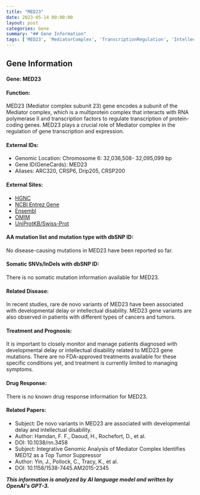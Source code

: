```yaml
---
title: "MED23"
date: 2023-05-14 00:00:00
layout: post
categories: Gene
summary: "## Gene Information"
tags: ['MED23', 'MediatorComplex', 'TranscriptionRegulation', 'IntellectualDisability', 'Cancer', 'DeNovoVariants', 'DevelopmentalDelay', 'GeneticInformationAnalysis']
---
```


## Gene Information

#### Gene: MED23 
                     
#### Function:
MED23 (Mediator complex subunit 23) gene encodes a subunit of the Mediator complex, which is a multiprotein complex that interacts with RNA polymerase II and  transcription factors to regulate transcription of protein-coding genes. MED23 plays a crucial role of Mediator complex in the regulation of gene transcription and expression. 

#### External IDs:
- Genomic Location: Chromosome 6: 32,036,508- 32,095,099 bp 
- Gene ID(GeneCards): MED23
- Aliases: ARC320, CRSP6, Drip205, CRSP200

#### External Sites:
- [HGNC]([Click](https://www.genenames.org/data/gene-symbol-report/#!/hgnc_id/HGNC:16603))
- [NCBI Entrez Gene]([Click](https://www.ncbi.nlm.nih.gov/gene/9339))
- [Ensembl]([Click](https://www.ensembl.org/Homo_sapiens/Gene/Summary?db=core;g=ENSG00000112282;r=6:32036953-32064904))
- [OMIM]([Click](https://omim.org/entry/606262))
- [UniProtKB/Swiss-Prot]([Click](https://www.uniprot.org/uniprot/Q9ULK4))

#### AA mutation list and mutation type with dbSNP ID:
No disease-causing mutations in MED23 have been reported so far.

#### Somatic SNVs/InDels with dbSNP ID:
There is no somatic mutation information available for MED23.

#### Related Disease:
In recent studies, rare de novo variants of MED23 have been associated with developmental delay or intellectual disability. MED23 gene variants are also observed in patients with different types of cancers and tumors.

#### Treatment and Prognosis:
It is important to closely monitor and manage patients diagnosed with developmental delay or intellectual disability related to MED23 gene mutations. There are no FDA-approved treatments available for these specific conditions yet, and treatment is currently limited to managing symptoms.

#### Drug Response:
There is no known drug response information for MED23.

#### Related Papers:
- Subject: De novo variants in MED23 are associated with developmental delay and intellectual disability.
- Author: Hamdan, F. F., Daoud, H., Rochefort, D., et al.
- DOI: 10.1038/nn.3458
- Subject: Integrative Genomic Analysis of Mediator Complex Identifies MED12 as a Top Tumor Suppressor
- Author: Yin, J., Pollock, C., Tracy, K., et al.
- DOI: 10.1158/1538-7445.AM2015-2345

**_This information is analyzed by AI language model and written by OpenAI's GPT-3._**